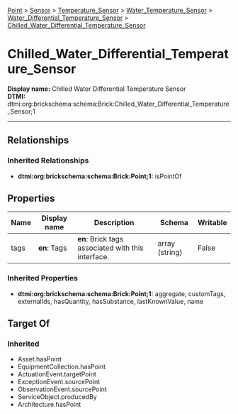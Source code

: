 [Point](../../../../Point.md) > [Sensor](../../../Sensor.md) > [Temperature_Sensor](../../Temperature_Sensor.md) > [Water_Temperature_Sensor](../Water_Temperature_Sensor.md) > [Water_Differential_Temperature_Sensor](Water_Differential_Temperature_Sensor.md) > [Chilled_Water_Differential_Temperature_Sensor](#)
# Chilled_Water_Differential_Temperature_Sensor

**Display name:** Chilled Water Differential Temperature Sensor<br />
**DTMI:** dtmi:org:brickschema:schema:Brick:Chilled_Water_Differential_Temperature_Sensor;1

---
## Relationships
### Inherited Relationships
* **dtmi:org:brickschema:schema:Brick:Point;1:** isPointOf
## Properties
|Name|Display name|Description|Schema|Writable|
|-|-|-|-|-|
|tags|**en**: Tags|**en**: Brick tags associated with this interface.|array (string)|False|
### Inherited Properties
* **dtmi:org:brickschema:schema:Brick:Point;1:** aggregate, customTags, externalIds, hasQuantity, hasSubstance, lastKnownValue, name
## Target Of
### Inherited
* Asset.hasPoint
* EquipmentCollection.hasPoint
* ActuationEvent.targetPoint
* ExceptionEvent.sourcePoint
* ObservationEvent.sourcePoint
* ServiceObject.producedBy
* Architecture.hasPoint
